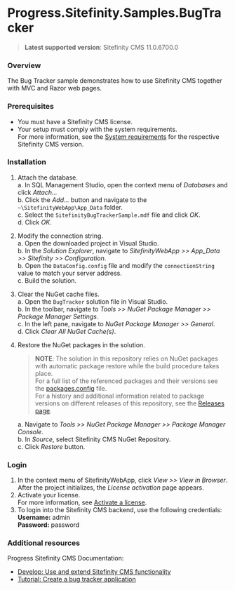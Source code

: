 Progress.Sitefinity.Samples.BugTracker
=====================================

>**Latest supported version**: Sitefinity CMS 11.0.6700.0

### Overview

The Bug Tracker sample demonstrates how to use Sitefinity CMS together with MVC and Razor web pages.

### Prerequisites

- You must have a Sitefinity CMS license.
- Your setup must comply with the system requirements.  
 For more information, see the [System requirements](https://docs.sitefinity.com/system-requirements) for the  respective Sitefinity CMS version.

### Installation

1. Attach the database.  
 a. In SQL Management Studio, open the context menu of _Databases_ and click _Attach..._  
 b. Click the _Add..._ button and navigate to the `~\SitefinityWebApp\App_Data` folder.  
 c. Select the `SitefinityBugTrackerSample.mdf` file and click _OK_.  
 d. Click _OK_.
2. Modify the connection string.  
 a. Open the downloaded project in Visual Studio.  
 b. In the _Solution Explorer_, navigate to _SitefinityWebApp >> App_Data >> Sitefinity >> Configuration_.  
 b. Open the `DataConfig.config` file and modify the `connectionString` value to match your server address.  
 c. Build the solution.
2. Clear the NuGet cache files.  
 a. Open the `BugTracker` solution file in Visual Studio.  
 b. In the toolbar, navigate to _Tools >> NuGet Package Manager >> Package Manager Settings_.  
 c. In the left pane, navigate to _NuGet Package Manager >> General_.  
 d. Click _Clear All NuGet Cache(s)_.
3. Restore the NuGet packages in the solution.  
   
   >**NOTE**: The solution in this repository relies on NuGet packages with automatic package restore while the build procedure takes place.   
   >For a full list of the referenced packages and their versions see the [packages.config](https://github.com/Sitefinity-SDK/Telerik.Sitefinity.Samples.BugTracker/blob/master/SitefinityWebApp/packages.config) file.    
   >For a history and additional information related to package versions on different releases of this repository, see the [Releases page](https://github.com/Sitefinity-SDK/Telerik.Sitefinity.Samples.BugTracker/releases).
   >  
   a. Navigate to _Tools >> NuGet Package Manager >> Package Manager Console_.  
   b. In _Source_, select Sitefinity CMS NuGet Repository.  
   c. Click _Restore_ button.

### Login

1. In the context menu of SitefinityWebApp, click _View >> View in Browser_.  
 After the project initializes, the _License activation_ page appears.
2. Activate your license.  
 For more information, see [Activate a license](http://docs.sitefinity.com/activate-a-license).
3. To login into the Sitefinity CMS backend, use the following credentials:  
 **Username:** admin  
 **Password:** password

### Additional resources
Progress Sitefinity CMS Documentation:  
* [Develop: Use and extend Sitefinity CMS functionality](http://docs.sitefinity.com/develop-create-and-manage-website-content)
* [Tutorial: Create a bug tracker application](http://docs.sitefinity.com/tutorial-create-a-bug-tracker-application)
